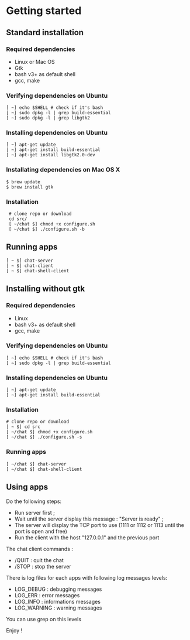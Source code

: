 # Getting started

## Standard installation

### Required dependencies

* Linux or Mac OS
* Gtk
* bash v3+ as default shell
* gcc, make

### Verifying dependencies on Ubuntu
    
    [ ~] echo $SHELL # check if it's bash
    [ ~] sudo dpkg -l | grep build-essential
    [ ~] sudo dpkg -l | grep libgtk2

### Installing dependencies on Ubuntu

    [ ~] apt-get update
    [ ~] apt-get install build-essential
    [ ~] apt-get install libgtk2.0-dev

### Installating dependencies on Mac OS X

    $ brew update
    $ brew install gtk

### Installation

     # clone repo or download
     cd src/
     [ ~/chat $] chmod +x configure.sh
     [ ~/chat $] ./configure.sh -b

## Running apps

    [ ~ $] chat-server
    [ ~ $] chat-client
    [ ~ $] chat-shell-client

## Installing without gtk

### Required dependencies

* Linux
* bash v3+ as default shell
* gcc, make

### Verifying dependencies on Ubuntu
   
    [ ~] echo $SHELL # check if it's bash
    [ ~] sudo dpkg -l | grep build-essential

### Installing dependencies on Ubuntu

    [ ~] apt-get update
    [ ~] apt-get install build-essential

### Installation

    # clone repo or download
    [ ~ $] cd src
    [ ~/chat $] chmod +x configure.sh
    [ ~/chat $] ./configure.sh -s

### Running apps

    [ ~/chat $] chat-server
    [ ~/chat $] chat-shell-client


## Using apps

Do the following steps:
* Run server first ;
* Wait until the server display this message : "Server is ready" ;
* The server will display the TCP port to use (1111 or 1112 or 1113 until the port is open and free)
* Run the client with the host "127.0.0.1" and the previous port 

The chat client commands :
* /QUIT : quit the chat
* /STOP : stop the server

There is log files for each apps with following log messages levels:
* LOG_DEBUG : debugging messages
* LOG_ERR : error messages
* LOG_INFO : informations messages
* LOG_WARNING : warning messages

You can use grep on this levels

Enjoy !

